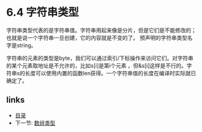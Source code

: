 # 6.4 字符串类型

字符串类型代表的是字符串值。字符串用起来像是分片，但是它们是不能修改的；也就是说一个字符串一旦创建，它的内容就是不变的了。 预声明的字符串类型名字是string。

字符串的元素的类型是byte，我们可以通过索引/下标操作来访问它们。对字符串的某个元素取地址是不允许的，比如s[i]是第i个元素 ，但&s[i]这样是不行的。字符串s的长度可以使用内置的函数len获得。一个字符串值的长度在编译时实际就已确定了。

## links
  * [目录](<preface.md>)
  * 下一节: [数组类型](<06.5.md>)